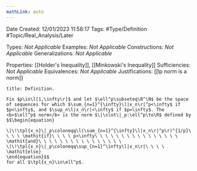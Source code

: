```yaml
---
mathLink: auto
---
```


<div class="topSpace"></div>

Date Created: 12/01/2023 11:58:17
Tags: #Type/Definition #Topic/Real_Analysis/Later

Types: <i>Not Applicable</i>
Examples: <i>Not Applicable</i>
Constructions: <i>Not Applicable</i>
Generalizations: <i>Not Applicable</i>

Properties: [[Holder's Inequality]], [[Minkowski's Inequality]]
Sufficiencies: <i>Not Applicable</i>
Equivalences: <i>Not Applicable</i>
Justifications: [[lp norm is a norm]]

``` ad-Definition
title: Definition.

Fix $p\in\l[1,\infty\r]$ and let $\ell^p\subseteq\R^\N$ be the space of sequences for which $\sum_{n=1}^{\infty}\l|x_n\r|^p<\infty$ if $p<\infty$, and $\sup_n\l|x_n\r|<\infty$ if $p=\infty$. The <b>$\ell^p$ norm</b> is the norm $\|\slot\|_p:\ell^p\to\R$ defined by
$$\begin{equation}
    \|\!\tpl{x_n}\|_p\coloneqq\l(\sum_{n=1}^{\infty}\l|x_n\r|^p\r)^{1/p}\ \ \ \ \mathit{if}\ \ \ \ p<\infty\ \ \ \ \ \ \ \ \ \ \ \ \ \ \ \ \mathit{and}\ \ \ \ \ \ \ \ \ \ \ \ \ \ \ \ \|\!\tpl{x_n}\|_p\coloneqq\sup_{n=1}^\infty\l|x_n\r|\ \ \ \ \mathit{else}
\end{equation}$$
for all $\tpl{x_n}\in\ell^p$.

```
